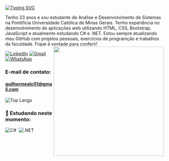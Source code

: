 [![Typing SVG](https://readme-typing-svg.herokuapp.com?font=Fira+Code&weight=500&duration=3000&pause=1000&color=2182DF&repeat=false&random=false&width=435&height=40&lines=Ol%C3%A1!+Eu+sou+Guilherme+Campos+%F0%9F%91%8B%F0%9F%8F%BD)](https://git.io/typing-svg)

Tenho 23 anos e sou estudante de Análise e Desenvolvimento de Sistemas na Pontifícia Universidade Católica de Minas Gerais. Tenho experiência no desenvolvimento de aplicações web utilizando HTML, CSS, Bootstrap, JavaScript e atualmente estudando C# e .NET. Estou sempre atualizando meu GitHub com projetos pessoais, exercícios de programção e trabalhos da faculdade. Fique à vontade para conferir!
<picture> <img align="right" src="https://github.com/7oSkaaa/7oSkaaa/blob/main/Images/Right_Side.gif?raw=true" width = 350px></picture>

[![LinkedIn](https://img.shields.io/badge/LinkedIn-0077B5?style=for-the-badge&logo=linkedin&logoColor=white)](https://www.linkedin.com/in/guilherme-campos-23ba2924b/)
[![Gmail](https://img.shields.io/badge/Gmail-333333?style=for-the-badge&logo=gmail&logoColor=red)](mailto:guilhermealc01@gmail.com)
[![WhatsApp](https://img.shields.io/badge/WhatsApp-25D366?style=for-the-badge&logo=whatsapp&logoColor=white)](https://wa.me/5531999124381)

### E-mail de contato: 
#### guilhermealc01@gmail.com
 
![Top Langs](https://github-readme-stats.vercel.app/api/top-langs/?username=guilherme-alc&layout=compact)
 
### 🌱 Estudando neste momento:
![C#](https://img.shields.io/badge/-C%23-0D1117?style=for-the-badge&logo=c-sharp&labelColor=0D1117)&nbsp;
![.NET](https://img.shields.io/badge/-.NET-0D1117?style=for-the-badge&logo=.net&labelColor=0D1117)&nbsp;
